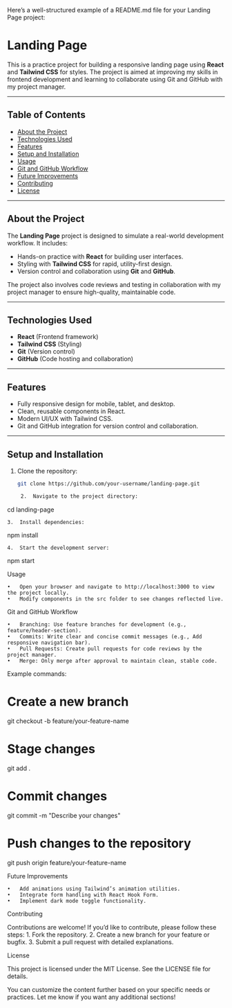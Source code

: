 Here’s a well-structured example of a README.md file for your Landing Page project:

# Landing Page

This is a practice project for building a responsive landing page using **React** and **Tailwind CSS** for styles. The project is aimed at improving my skills in frontend development and learning to collaborate using Git and GitHub with my project manager.

---

## Table of Contents

- [About the Project](#about-the-project)
- [Technologies Used](#technologies-used)
- [Features](#features)
- [Setup and Installation](#setup-and-installation)
- [Usage](#usage)
- [Git and GitHub Workflow](#git-and-github-workflow)
- [Future Improvements](#future-improvements)
- [Contributing](#contributing)
- [License](#license)

---

## About the Project

The **Landing Page** project is designed to simulate a real-world development workflow. It includes:

- Hands-on practice with **React** for building user interfaces.
- Styling with **Tailwind CSS** for rapid, utility-first design.
- Version control and collaboration using **Git** and **GitHub**.

The project also involves code reviews and testing in collaboration with my project manager to ensure high-quality, maintainable code.

---

## Technologies Used

- **React** (Frontend framework)
- **Tailwind CSS** (Styling)
- **Git** (Version control)
- **GitHub** (Code hosting and collaboration)

---

## Features

- Fully responsive design for mobile, tablet, and desktop.
- Clean, reusable components in React.
- Modern UI/UX with Tailwind CSS.
- Git and GitHub integration for version control and collaboration.

---

## Setup and Installation

1. Clone the repository:
   ```bash
   git clone https://github.com/your-username/landing-page.git

	2.	Navigate to the project directory:

cd landing-page


	3.	Install dependencies:

npm install


	4.	Start the development server:

npm start

Usage

	•	Open your browser and navigate to http://localhost:3000 to view the project locally.
	•	Modify components in the src folder to see changes reflected live.

Git and GitHub Workflow

	•	Branching: Use feature branches for development (e.g., feature/header-section).
	•	Commits: Write clear and concise commit messages (e.g., Add responsive navigation bar).
	•	Pull Requests: Create pull requests for code reviews by the project manager.
	•	Merge: Only merge after approval to maintain clean, stable code.

Example commands:

# Create a new branch
git checkout -b feature/your-feature-name

# Stage changes
git add .

# Commit changes
git commit -m "Describe your changes"

# Push changes to the repository
git push origin feature/your-feature-name

Future Improvements

	•	Add animations using Tailwind’s animation utilities.
	•	Integrate form handling with React Hook Form.
	•	Implement dark mode toggle functionality.

Contributing

Contributions are welcome! If you’d like to contribute, please follow these steps:
	1.	Fork the repository.
	2.	Create a new branch for your feature or bugfix.
	3.	Submit a pull request with detailed explanations.

License

This project is licensed under the MIT License. See the LICENSE file for details.

You can customize the content further based on your specific needs or practices. Let me know if you want any additional sections!